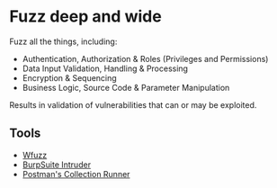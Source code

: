 # Fuzz deep and wide

Fuzz all the things, including:

* Authentication, Authorization & Roles (Privileges and Permissions)
* Data Input Validation, Handling & Processing
* Encryption & Sequencing
* Business Logic, Source Code & Parameter Manipulation

Results in validation of vulnerabilities that can or may be exploited.

## Tools

* [Wfuzz](https://github.com/xmendez/wfuzz)
* [BurpSuite Intruder](https://portswigger.net/burp/documentation/desktop/tools/intruder/using)
* [Postman's Collection Runner](https://learning.postman.com/docs/running-collections/intro-to-collection-runs/)

